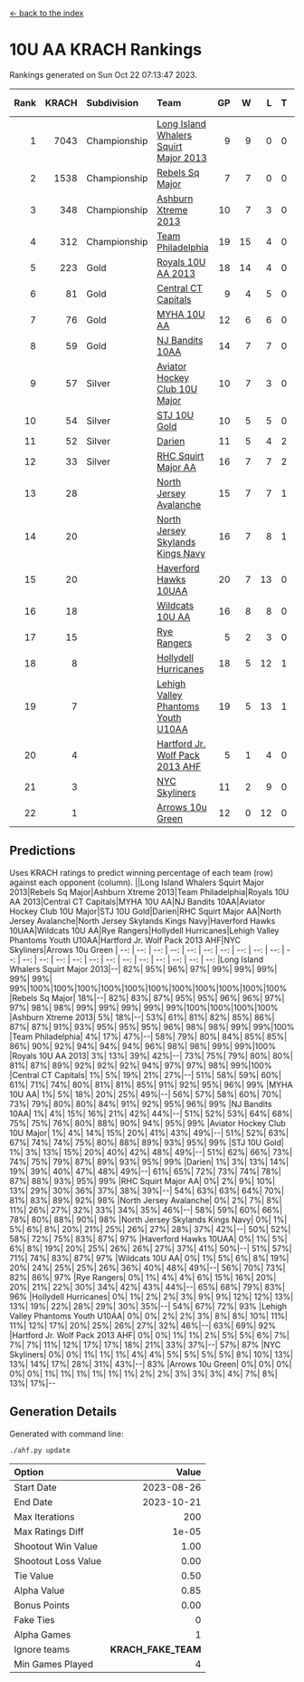 [<- back to the index](readme.md)
# 10U AA KRACH Rankings
Rankings generated on Sun Oct 22 07:13:47 2023.

Rank|KRACH|Subdivision|Team|GP|W|L|T|OTW|OTL|SoS|Exp Wins|Win Diff
---:|---:|:---|:---|---:|---:|---:|---:|---:|---:|---:|---:|---:
1|7043|Championship|[Long Island Whalers Squirt Major 2013](https://gamesheetstats.com/seasons/3659/teams/140229/schedule)|9|9|0|0|0|0|115|9.8|-0.0
2|1538|Championship|[Rebels Sq Major](https://gamesheetstats.com/seasons/3659/teams/140243/schedule)|7|7|0|0|0|0|30|7.8|-0.0
3|348|Championship|[Ashburn Xtreme 2013](https://gamesheetstats.com/seasons/3659/teams/140230/schedule)|10|7|3|0|0|0|755|7.9|0.0
4|312|Championship|[Team Philadelphia](https://gamesheetstats.com/seasons/3659/teams/140238/schedule)|19|15|4|0|0|0|429|15.9|0.0
5|223|Gold|[Royals 10U AA 2013](https://gamesheetstats.com/seasons/3659/teams/140237/schedule)|18|14|4|0|1|1|443|14.9|0.0
6|81|Gold|[Central CT Capitals](https://gamesheetstats.com/seasons/3659/teams/140231/schedule)|9|4|5|0|0|0|945|4.9|0.0
7|76|Gold|[MYHA 10U AA](https://gamesheetstats.com/seasons/3659/teams/140235/schedule)|12|6|6|0|0|0|733|6.9|0.0
8|59|Gold|[NJ Bandits 10AA](https://gamesheetstats.com/seasons/3659/teams/140232/schedule)|14|7|7|0|0|1|563|7.9|0.0
9|57|Silver|[Aviator Hockey Club 10U Major](https://gamesheetstats.com/seasons/3659/teams/140244/schedule)|10|7|3|0|0|0|28|7.9|0.0
10|54|Silver|[STJ 10U Gold](https://gamesheetstats.com/seasons/3659/teams/140234/schedule)|10|5|5|0|1|1|111|5.9|0.0
11|52|Silver|[Darien](https://gamesheetstats.com/seasons/3659/teams/140245/schedule)|11|5|4|2|0|0|179|6.9|0.0
12|33|Silver|[RHC Squirt Major AA](https://gamesheetstats.com/seasons/3659/teams/140241/schedule)|16|7|7|2|1|0|477|8.9|0.0
13|28||[North Jersey Avalanche](https://gamesheetstats.com/seasons/3659/teams/140249/schedule)|15|7|7|1|0|0|70|8.4|0.0
14|20||[North Jersey Skylands Kings Navy](https://gamesheetstats.com/seasons/3659/teams/140247/schedule)|16|7|8|1|0|1|47|8.4|0.0
15|20||[Haverford Hawks 10UAA](https://gamesheetstats.com/seasons/3659/teams/140236/schedule)|20|7|13|0|0|0|165|7.9|0.0
16|18||[Wildcats 10U AA](https://gamesheetstats.com/seasons/3659/teams/140250/schedule)|16|8|8|0|1|0|42|8.9|0.0
17|15||[Rye Rangers](https://gamesheetstats.com/seasons/3659/teams/140242/schedule)|5|2|3|0|0|0|94|2.9|0.0
18|8||[Hollydell Hurricanes](https://gamesheetstats.com/seasons/3659/teams/140240/schedule)|18|5|12|1|0|0|497|6.4|0.0
19|7||[Lehigh Valley Phantoms Youth U10AA](https://gamesheetstats.com/seasons/3659/teams/140239/schedule)|19|5|13|1|0|0|406|6.4|0.0
20|4||[Hartford Jr. Wolf Pack 2013 AHF](https://gamesheetstats.com/seasons/3659/teams/140246/schedule)|5|1|4|0|0|0|274|1.9|0.0
21|3||[NYC Skyliners](https://gamesheetstats.com/seasons/3659/teams/140252/schedule)|11|2|9|0|0|0|35|2.9|0.0
22|1||[Arrows 10u Green](https://gamesheetstats.com/seasons/3659/teams/140251/schedule)|12|0|12|0|0|0|147|0.9|0.0

## Predictions
Uses KRACH ratings to predict winning percentage of each team (row) against each opponent (column).
||Long Island Whalers Squirt Major 2013|Rebels Sq Major|Ashburn Xtreme 2013|Team Philadelphia|Royals 10U AA 2013|Central CT Capitals|MYHA 10U AA|NJ Bandits 10AA|Aviator Hockey Club 10U Major|STJ 10U Gold|Darien|RHC Squirt Major AA|North Jersey Avalanche|North Jersey Skylands Kings Navy|Haverford Hawks 10UAA|Wildcats 10U AA|Rye Rangers|Hollydell Hurricanes|Lehigh Valley Phantoms Youth U10AA|Hartford Jr. Wolf Pack 2013 AHF|NYC Skyliners|Arrows 10u Green
| --: | --: | --: | --: | --: | --: | --: | --: | --: | --: | --: | --: | --: | --: | --: | --: | --: | --: | --: | --: | --: | --: | --: 
|Long Island Whalers Squirt Major 2013|--| 82%| 95%| 96%| 97%| 99%| 99%| 99%| 99%| 99%| 99%|100%|100%|100%|100%|100%|100%|100%|100%|100%|100%|100%
|Rebels Sq Major| 18%|--| 82%| 83%| 87%| 95%| 95%| 96%| 96%| 97%| 97%| 98%| 98%| 99%| 99%| 99%| 99%| 99%|100%|100%|100%|100%
|Ashburn Xtreme 2013|  5%| 18%|--| 53%| 61%| 81%| 82%| 85%| 86%| 87%| 87%| 91%| 93%| 95%| 95%| 95%| 96%| 98%| 98%| 99%| 99%|100%
|Team Philadelphia|  4%| 17%| 47%|--| 58%| 79%| 80%| 84%| 85%| 85%| 86%| 90%| 92%| 94%| 94%| 94%| 96%| 98%| 98%| 99%| 99%|100%
|Royals 10U AA 2013|  3%| 13%| 39%| 42%|--| 73%| 75%| 79%| 80%| 80%| 81%| 87%| 89%| 92%| 92%| 92%| 94%| 97%| 97%| 98%| 99%|100%
|Central CT Capitals|  1%|  5%| 19%| 21%| 27%|--| 51%| 58%| 59%| 60%| 61%| 71%| 74%| 80%| 81%| 81%| 85%| 91%| 92%| 95%| 96%| 99%
|MYHA 10U AA|  1%|  5%| 18%| 20%| 25%| 49%|--| 56%| 57%| 58%| 60%| 70%| 73%| 79%| 80%| 80%| 84%| 91%| 92%| 95%| 96%| 99%
|NJ Bandits 10AA|  1%|  4%| 15%| 16%| 21%| 42%| 44%|--| 51%| 52%| 53%| 64%| 68%| 75%| 75%| 76%| 80%| 88%| 90%| 94%| 95%| 99%
|Aviator Hockey Club 10U Major|  1%|  4%| 14%| 15%| 20%| 41%| 43%| 49%|--| 51%| 52%| 63%| 67%| 74%| 74%| 75%| 80%| 88%| 89%| 93%| 95%| 99%
|STJ 10U Gold|  1%|  3%| 13%| 15%| 20%| 40%| 42%| 48%| 49%|--| 51%| 62%| 66%| 73%| 74%| 75%| 79%| 87%| 89%| 93%| 95%| 99%
|Darien|  1%|  3%| 13%| 14%| 19%| 39%| 40%| 47%| 48%| 49%|--| 61%| 65%| 72%| 73%| 74%| 78%| 87%| 88%| 93%| 95%| 99%
|RHC Squirt Major AA|  0%|  2%|  9%| 10%| 13%| 29%| 30%| 36%| 37%| 38%| 39%|--| 54%| 63%| 63%| 64%| 70%| 81%| 83%| 89%| 92%| 98%
|North Jersey Avalanche|  0%|  2%|  7%|  8%| 11%| 26%| 27%| 32%| 33%| 34%| 35%| 46%|--| 58%| 59%| 60%| 66%| 78%| 80%| 88%| 90%| 98%
|North Jersey Skylands Kings Navy|  0%|  1%|  5%|  6%|  8%| 20%| 21%| 25%| 26%| 27%| 28%| 37%| 42%|--| 50%| 52%| 58%| 72%| 75%| 83%| 87%| 97%
|Haverford Hawks 10UAA|  0%|  1%|  5%|  6%|  8%| 19%| 20%| 25%| 26%| 26%| 27%| 37%| 41%| 50%|--| 51%| 57%| 71%| 74%| 83%| 87%| 97%
|Wildcats 10U AA|  0%|  1%|  5%|  6%|  8%| 19%| 20%| 24%| 25%| 25%| 26%| 36%| 40%| 48%| 49%|--| 56%| 70%| 73%| 82%| 86%| 97%
|Rye Rangers|  0%|  1%|  4%|  4%|  6%| 15%| 16%| 20%| 20%| 21%| 22%| 30%| 34%| 42%| 43%| 44%|--| 65%| 68%| 79%| 83%| 96%
|Hollydell Hurricanes|  0%|  1%|  2%|  2%|  3%|  9%|  9%| 12%| 12%| 13%| 13%| 19%| 22%| 28%| 29%| 30%| 35%|--| 54%| 67%| 72%| 93%
|Lehigh Valley Phantoms Youth U10AA|  0%|  0%|  2%|  2%|  3%|  8%|  8%| 10%| 11%| 11%| 12%| 17%| 20%| 25%| 26%| 27%| 32%| 46%|--| 63%| 69%| 92%
|Hartford Jr. Wolf Pack 2013 AHF|  0%|  0%|  1%|  1%|  2%|  5%|  5%|  6%|  7%|  7%|  7%| 11%| 12%| 17%| 17%| 18%| 21%| 33%| 37%|--| 57%| 87%
|NYC Skyliners|  0%|  0%|  1%|  1%|  1%|  4%|  4%|  5%|  5%|  5%|  5%|  8%| 10%| 13%| 13%| 14%| 17%| 28%| 31%| 43%|--| 83%
|Arrows 10u Green|  0%|  0%|  0%|  0%|  0%|  1%|  1%|  1%|  1%|  1%|  1%|  2%|  2%|  3%|  3%|  3%|  4%|  7%|  8%| 13%| 17%|--

## Generation Details

Generated with command line:
```
./ahf.py update
```

| Option | Value |
| :----- | ----: |
| Start Date | 2023-08-26 |
| End Date | 2023-10-21 |
| Max Iterations | 200 |
| Max Ratings Diff | 1e-05 |
| Shootout Win Value | 1.00 |
| Shootout Loss Value | 0.00 |
| Tie Value | 0.50 |
| Alpha Value | 0.85 |
| Bonus Points | 0.00 |
| Fake Ties | 0 |
| Alpha Games | 1 |
| Ignore teams | __KRACH_FAKE_TEAM__ |
| Min Games Played | 4 |

